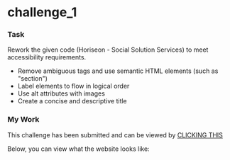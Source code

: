 # challenge_1

### Task 
Rework the given code (Horiseon - Social Solution Services) to meet accessibility requirements.
  * Remove ambiguous tags and use semantic HTML elements (such as "section")
  * Label elements to flow in logical order
  * Use alt attributes with images
  * Create a concise and descriptive title
  
### My Work
This challenge has been submitted and can be viewed by [CLICKING THIS](https://bigcat86.github.io/challenge_1)
  
Below, you can view what the website looks like:


